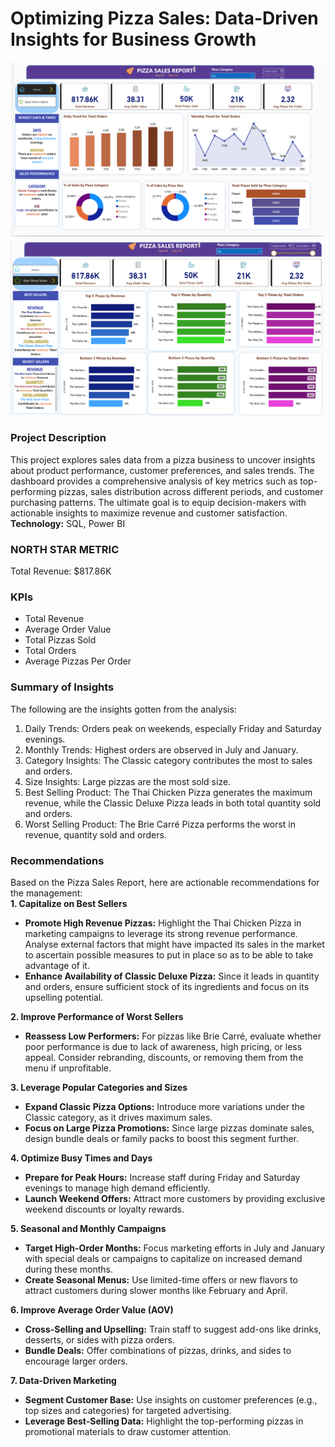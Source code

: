 # Optimizing Pizza Sales: Data-Driven Insights for Business Growth

![Dashboard](/assets/pizza_dashboard.png) \
![Dashboard](/assets/pizza_dashboard2.png) 
### Project Description
This project explores sales data from a pizza business to uncover insights about product performance, customer preferences, and sales trends. The dashboard provides a comprehensive analysis of key metrics such as top-performing pizzas, sales distribution across different periods, and customer purchasing patterns. The ultimate goal is to equip decision-makers with actionable insights to maximize revenue and customer satisfaction. \
**Technology:** SQL, Power BI

### NORTH STAR METRIC
Total Revenue: $817.86K 

### KPIs
- Total Revenue
- Average Order Value
- Total Pizzas Sold
- Total Orders
- Average Pizzas Per Order

### Summary of Insights
The following are the insights gotten from the analysis: 
1. Daily Trends: Orders peak on weekends, especially Friday and Saturday evenings.
2. Monthly Trends: Highest orders are observed in July and January.
3. Category Insights: The Classic category contributes the most to sales and orders.
4. Size Insights: Large pizzas are the most sold size.
5. Best Selling Product: The Thai Chicken Pizza generates the maximum revenue, while the Classic Deluxe Pizza leads in both total quantity sold and orders.
6. Worst Selling Product: The Brie Carré Pizza performs the worst in revenue, quantity sold and orders.

### Recommendations
Based on the Pizza Sales Report, here are actionable recommendations for the management:\
**1. Capitalize on Best Sellers**
- **Promote High Revenue Pizzas:** Highlight the Thai Chicken Pizza in marketing campaigns to leverage its strong revenue performance. Analyse external factors that might have impacted its sales in the market to ascertain  possible measures to put in place so as to be able to take advantage of it.
- **Enhance Availability of Classic Deluxe Pizza:** Since it leads in quantity and orders, ensure sufficient stock of its ingredients and focus on its upselling potential.

**2. Improve Performance of Worst Sellers**
- **Reassess Low Performers:** For pizzas like Brie Carré, evaluate whether poor performance is due to lack of awareness, high pricing, or less appeal. Consider rebranding, discounts, or removing them from the menu if unprofitable.

**3. Leverage Popular Categories and Sizes**
- **Expand Classic Pizza Options:** Introduce more variations under the Classic category, as it drives maximum sales.
- **Focus on Large Pizza Promotions:** Since large pizzas dominate sales, design bundle deals or family packs to boost this segment further.

**4. Optimize Busy Times and Days**
- **Prepare for Peak Hours:** Increase staff during Friday and Saturday evenings to manage high demand efficiently.
- **Launch Weekend Offers:** Attract more customers by providing exclusive weekend discounts or loyalty rewards.

**5. Seasonal and Monthly Campaigns**
- **Target High-Order Months:** Focus marketing efforts in July and January with special deals or campaigns to capitalize on increased demand during these months.
- **Create Seasonal Menus:** Use limited-time offers or new flavors to attract customers during slower months like February and April.

**6. Improve Average Order Value (AOV)**
- **Cross-Selling and Upselling:** Train staff to suggest add-ons like drinks, desserts, or sides with pizza orders.
- **Bundle Deals:** Offer combinations of pizzas, drinks, and sides to encourage larger orders.

**7. Data-Driven Marketing**
- **Segment Customer Base:** Use insights on customer preferences (e.g., top sizes and categories) for targeted advertising.
- **Leverage Best-Selling Data:** Highlight the top-performing pizzas in promotional materials to draw customer attention.
